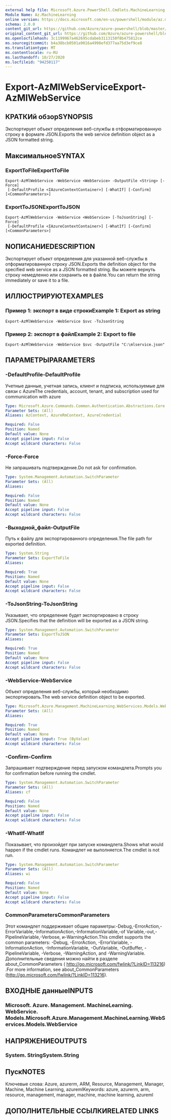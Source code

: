 ```yaml
---
external help file: Microsoft.Azure.PowerShell.Cmdlets.MachineLearning.dll-Help.xml
Module Name: Az.MachineLearning
online version: https://docs.microsoft.com/en-us/powershell/module/az.machinelearning/export-azmlwebservice
schema: 2.0.0
content_git_url: https://github.com/Azure/azure-powershell/blob/master/src/MachineLearning/MachineLearning/help/Export-AzMlWebService.md
original_content_git_url: https://github.com/Azure/azure-powershell/blob/master/src/MachineLearning/MachineLearning/help/Export-AzMlWebService.md
ms.openlocfilehash: 3c1199967a462695cdabeb3113150f8b475812ce
ms.sourcegitcommit: b4a38bcb0501a9016a4998efd377aa75d3ef9ce8
ms.translationtype: MT
ms.contentlocale: ru-RU
ms.lasthandoff: 10/27/2020
ms.locfileid: "94250117"
---
```

# <span data-ttu-id="47c7f-101">Export-AzMlWebService</span><span class="sxs-lookup"><span data-stu-id="47c7f-101">Export-AzMlWebService</span></span>

## <span data-ttu-id="47c7f-102">КРАТКИй обзор</span><span class="sxs-lookup"><span data-stu-id="47c7f-102">SYNOPSIS</span></span>
<span data-ttu-id="47c7f-103">Экспортирует объект определения веб-службы в отформатированную строку в формате JSON.</span><span class="sxs-lookup"><span data-stu-id="47c7f-103">Exports the web service definition object as a JSON formatted string.</span></span>

## <span data-ttu-id="47c7f-104">Максимальное</span><span class="sxs-lookup"><span data-stu-id="47c7f-104">SYNTAX</span></span>

### <span data-ttu-id="47c7f-105">ExportToFile</span><span class="sxs-lookup"><span data-stu-id="47c7f-105">ExportToFile</span></span>
```
Export-AzMlWebService -WebService <WebService> -OutputFile <String> [-Force]
 [-DefaultProfile <IAzureContextContainer>] [-WhatIf] [-Confirm] [<CommonParameters>]
```

### <span data-ttu-id="47c7f-106">ExportToJSON</span><span class="sxs-lookup"><span data-stu-id="47c7f-106">ExportToJSON</span></span>
```
Export-AzMlWebService -WebService <WebService> [-ToJsonString] [-Force]
 [-DefaultProfile <IAzureContextContainer>] [-WhatIf] [-Confirm] [<CommonParameters>]
```

## <span data-ttu-id="47c7f-107">NОПИСАНИЕ</span><span class="sxs-lookup"><span data-stu-id="47c7f-107">DESCRIPTION</span></span>
<span data-ttu-id="47c7f-108">Экспортирует объект определения для указанной веб-службы в отформатированную строку JSON.</span><span class="sxs-lookup"><span data-stu-id="47c7f-108">Exports the definition object for the specified web service as a JSON formatted string.</span></span>
<span data-ttu-id="47c7f-109">Вы можете вернуть строку немедленно или сохранить ее в файле.</span><span class="sxs-lookup"><span data-stu-id="47c7f-109">You can return the string immediately or save it to a file.</span></span>

## <span data-ttu-id="47c7f-110">ИЛЛЮСТРИРУЮТ</span><span class="sxs-lookup"><span data-stu-id="47c7f-110">EXAMPLES</span></span>

### <span data-ttu-id="47c7f-111">Пример 1: экспорт в виде строки</span><span class="sxs-lookup"><span data-stu-id="47c7f-111">Example 1: Export as string</span></span>
```
Export-AzMlWebService -WebService $svc -ToJsonString
```

### <span data-ttu-id="47c7f-112">Пример 2: экспорт в файл</span><span class="sxs-lookup"><span data-stu-id="47c7f-112">Example 2: Export to file</span></span>
```
Export-AzMlWebService -WebService $svc -OutputFile "C:\mlservice.json"
```

## <span data-ttu-id="47c7f-113">ПАРАМЕТРЫ</span><span class="sxs-lookup"><span data-stu-id="47c7f-113">PARAMETERS</span></span>

### <span data-ttu-id="47c7f-114">-DefaultProfile</span><span class="sxs-lookup"><span data-stu-id="47c7f-114">-DefaultProfile</span></span>
<span data-ttu-id="47c7f-115">Учетные данные, учетная запись, клиент и подписка, используемые для связи с Azure</span><span class="sxs-lookup"><span data-stu-id="47c7f-115">The credentials, account, tenant, and subscription used for communication with azure</span></span>

```yaml
Type: Microsoft.Azure.Commands.Common.Authentication.Abstractions.Core.IAzureContextContainer
Parameter Sets: (All)
Aliases: AzContext, AzureRmContext, AzureCredential

Required: False
Position: Named
Default value: None
Accept pipeline input: False
Accept wildcard characters: False
```

### <span data-ttu-id="47c7f-116">-Force</span><span class="sxs-lookup"><span data-stu-id="47c7f-116">-Force</span></span>
<span data-ttu-id="47c7f-117">Не запрашивать подтверждение.</span><span class="sxs-lookup"><span data-stu-id="47c7f-117">Do not ask for confirmation.</span></span>

```yaml
Type: System.Management.Automation.SwitchParameter
Parameter Sets: (All)
Aliases:

Required: False
Position: Named
Default value: None
Accept pipeline input: False
Accept wildcard characters: False
```

### <span data-ttu-id="47c7f-118">-Выходной_файл</span><span class="sxs-lookup"><span data-stu-id="47c7f-118">-OutputFile</span></span>
<span data-ttu-id="47c7f-119">Путь к файлу для экспортированного определения.</span><span class="sxs-lookup"><span data-stu-id="47c7f-119">The file path for exported definition.</span></span>

```yaml
Type: System.String
Parameter Sets: ExportToFile
Aliases:

Required: True
Position: Named
Default value: None
Accept pipeline input: False
Accept wildcard characters: False
```

### <span data-ttu-id="47c7f-120">-ToJsonString</span><span class="sxs-lookup"><span data-stu-id="47c7f-120">-ToJsonString</span></span>
<span data-ttu-id="47c7f-121">Указывает, что определение будет экспортировано в строку JSON.</span><span class="sxs-lookup"><span data-stu-id="47c7f-121">Specifies that the definition will be exported as a JSON string.</span></span>

```yaml
Type: System.Management.Automation.SwitchParameter
Parameter Sets: ExportToJSON
Aliases:

Required: True
Position: Named
Default value: None
Accept pipeline input: False
Accept wildcard characters: False
```

### <span data-ttu-id="47c7f-122">-WebService</span><span class="sxs-lookup"><span data-stu-id="47c7f-122">-WebService</span></span>
<span data-ttu-id="47c7f-123">Объект определения веб-службы, который необходимо экспортировать.</span><span class="sxs-lookup"><span data-stu-id="47c7f-123">The web service definition object to be exported.</span></span>

```yaml
Type: Microsoft.Azure.Management.MachineLearning.WebServices.Models.WebService
Parameter Sets: (All)
Aliases:

Required: True
Position: Named
Default value: None
Accept pipeline input: True (ByValue)
Accept wildcard characters: False
```

### <span data-ttu-id="47c7f-124">-Confirm</span><span class="sxs-lookup"><span data-stu-id="47c7f-124">-Confirm</span></span>
<span data-ttu-id="47c7f-125">Запрашивает подтверждение перед запуском командлета.</span><span class="sxs-lookup"><span data-stu-id="47c7f-125">Prompts you for confirmation before running the cmdlet.</span></span>

```yaml
Type: System.Management.Automation.SwitchParameter
Parameter Sets: (All)
Aliases: cf

Required: False
Position: Named
Default value: None
Accept pipeline input: False
Accept wildcard characters: False
```

### <span data-ttu-id="47c7f-126">-WhatIf</span><span class="sxs-lookup"><span data-stu-id="47c7f-126">-WhatIf</span></span>
<span data-ttu-id="47c7f-127">Показывает, что произойдет при запуске командлета.</span><span class="sxs-lookup"><span data-stu-id="47c7f-127">Shows what would happen if the cmdlet runs.</span></span>
<span data-ttu-id="47c7f-128">Командлет не выполняется.</span><span class="sxs-lookup"><span data-stu-id="47c7f-128">The cmdlet is not run.</span></span>

```yaml
Type: System.Management.Automation.SwitchParameter
Parameter Sets: (All)
Aliases: wi

Required: False
Position: Named
Default value: None
Accept pipeline input: False
Accept wildcard characters: False
```

### <span data-ttu-id="47c7f-129">CommonParameters</span><span class="sxs-lookup"><span data-stu-id="47c7f-129">CommonParameters</span></span>
<span data-ttu-id="47c7f-130">Этот командлет поддерживает общие параметры:-Debug,-ErrorAction,-ErrorVariable,-InformationAction,-InformationVariable,-of Variable,-out,-PipelineVariable,-Verbose, и-WarningAction.</span><span class="sxs-lookup"><span data-stu-id="47c7f-130">This cmdlet supports the common parameters: -Debug, -ErrorAction, -ErrorVariable, -InformationAction, -InformationVariable, -OutVariable, -OutBuffer, -PipelineVariable, -Verbose, -WarningAction, and -WarningVariable.</span></span> <span data-ttu-id="47c7f-131">Дополнительные сведения можно найти в разделе about_CommonParameters ( http://go.microsoft.com/fwlink/?LinkID=113216) .</span><span class="sxs-lookup"><span data-stu-id="47c7f-131">For more information, see about_CommonParameters (http://go.microsoft.com/fwlink/?LinkID=113216).</span></span>

## <span data-ttu-id="47c7f-132">ВХОДНЫЕ данные</span><span class="sxs-lookup"><span data-stu-id="47c7f-132">INPUTS</span></span>

### <span data-ttu-id="47c7f-133">Microsoft. Azure. Management. MachineLearning. WebService. Models.</span><span class="sxs-lookup"><span data-stu-id="47c7f-133">Microsoft.Azure.Management.MachineLearning.WebServices.Models.WebService</span></span>

## <span data-ttu-id="47c7f-134">НАПРЯЖЕНИЕ</span><span class="sxs-lookup"><span data-stu-id="47c7f-134">OUTPUTS</span></span>

### <span data-ttu-id="47c7f-135">System. String</span><span class="sxs-lookup"><span data-stu-id="47c7f-135">System.String</span></span>

## <span data-ttu-id="47c7f-136">Пуск</span><span class="sxs-lookup"><span data-stu-id="47c7f-136">NOTES</span></span>
<span data-ttu-id="47c7f-137">Ключевые слова: Azure, azurerm, ARM, Resource, Management, Manager, Machine, Machine Learning, azureml</span><span class="sxs-lookup"><span data-stu-id="47c7f-137">Keywords: azure, azurerm, arm, resource, management, manager, machine, machine learning, azureml</span></span>

## <span data-ttu-id="47c7f-138">ДОПОЛНИТЕЛЬНЫЕ ССЫЛКИ</span><span class="sxs-lookup"><span data-stu-id="47c7f-138">RELATED LINKS</span></span>
